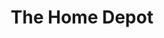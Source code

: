 ---
title: "The Home Depot"
url: /albuquerque/the-home-depot-coors-boulevard-northwest/
shop: Baumarkt
---